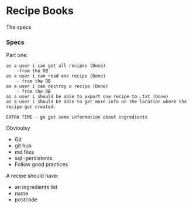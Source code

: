 # Recipe Books

The specs

### Specs

Part one:
 
    as a user i can get all recipes (Done)
        -from the DB
    as a user i can read one recipe (Done)
        - from the DB
    as a user i can destroy a recipe (Done)
        - from the DB
    as a user i should be able to export one recipe to .txt (Done)
    as a user i should be able to get more info on the location where the recipe got created. 
    
    EXTRA TIME - go get some information about ingredients
    
Obvioulsy
- Git
 - git hub
 - md files
 - sql -persistents
 - Follow good practices
 
 A recipe should have:
  - an ingredients list
  - name
  - postcode
 